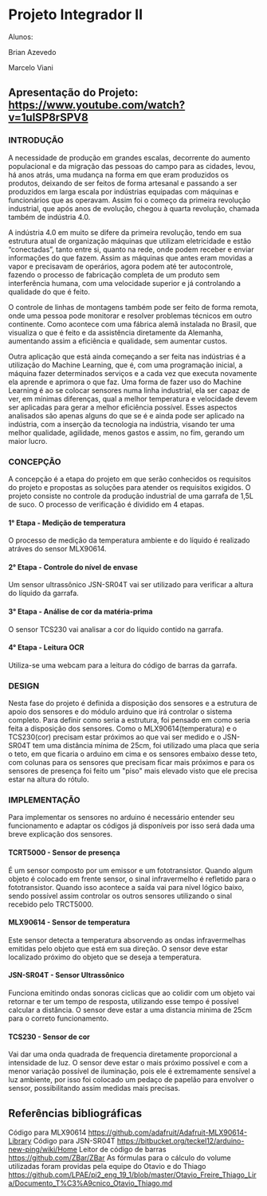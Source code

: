 # Projeto Integrador II

Alunos:

Brian Azevedo

Marcelo Viani

## Apresentação do Projeto: https://www.youtube.com/watch?v=1ulSP8rSPV8

### INTRODUÇÃO

A necessidade de produção em grandes escalas, decorrente do aumento populacional e da migração das pessoas do campo para as cidades, levou, há anos atrás, uma mudança na forma em que eram produzidos os produtos, deixando de ser feitos de forma artesanal e passando a ser produzidos em larga escala por indústrias equipadas com máquinas e funcionários que as operavam. Assim foi o começo da primeira revolução industrial, que após anos de evolução, chegou à quarta revolução, chamada também de indústria 4.0.

A indústria 4.0 em muito se difere da primeira revolução, tendo em sua estrutura atual de organização máquinas que utilizam eletricidade e estão “conectadas”, tanto entre si, quanto na rede, onde podem receber e enviar informações do que fazem. Assim as máquinas que antes eram movidas a vapor e precisavam de operários, agora podem até ter autocontrole, fazendo o processo de fabricação completa de um produto sem interferência humana, com uma velocidade superior e já controlando a qualidade do que é feito.

O controle de linhas de montagens também pode ser feito de forma remota, onde uma pessoa pode monitorar e resolver problemas técnicos em outro continente. Como acontece com uma fábrica alemã instalada no Brasil, que visualiza o que é feito e da assistência diretamente da Alemanha, aumentando assim a eficiência e qualidade, sem aumentar custos.

Outra aplicação que está ainda começando a ser feita nas indústrias é a utilização do Machine Learning, que é, com uma programação inicial, a máquina fazer determinados serviços e a cada vez que executa novamente ela aprende e aprimora o que faz. Uma forma de fazer uso do Machine Learning é ao se colocar sensores numa linha industrial, ela ser capaz de ver, em mínimas diferenças, qual a melhor temperatura e velocidade devem ser aplicadas para gerar a melhor eficiência possível. Esses aspectos analisados são apenas alguns do que se é e ainda pode ser aplicado na indústria, com a inserção da tecnologia na indústria, visando ter uma melhor qualidade, agilidade, menos gastos e assim, no fim, gerando um maior lucro.



### CONCEPÇÃO
A concepção é a etapa do projeto em que serão conhecidos os requisitos do projeto e propostas as soluções para atender os requisitos exigidos.
O projeto consiste no controle da produção industrial de uma garrafa de 1,5L de suco. O processo de verificação é dividido em 4 etapas.

#### 1° Etapa - Medição de temperatura
O processo de medição da temperatura ambiente e do líquido é realizado atráves do sensor MLX90614.

#### 2° Etapa - Controle do nível de envase
Um sensor ultrassônico JSN-SR04T vai ser utilizado para verificar a altura do líquido da garrafa.

#### 3° Etapa - Análise de cor da matéria-prima
O sensor TCS230 vai analisar a cor do líquido contido na garrafa.

#### 4° Etapa - Leitura OCR
Utiliza-se uma webcam para a leitura do código de barras da garrafa.

### DESIGN
Nesta fase do projeto é definida a disposição dos sensores e a estrutura de apoio dos sensores e do módulo arduino que irá controlar o sistema completo.
Para definir como seria a estrutura, foi pensado em como seria feita a disposição dos sensores. Como o MLX90614(temperatura) e o TCS230(cor) precisam estar próximos ao que vai ser medido e o JSN-SR04T tem uma distância mínima de 25cm, foi utilizado uma placa que seria o teto, em que ficaria o arduino em cima e os sensores embaixo desse teto, com colunas para os sensores que precisam ficar mais próximos e para os sensores de presença foi feito um "piso" mais elevado visto que ele precisa estar na altura do rótulo.

### IMPLEMENTAÇÃO
Para implementar os sensores no arduino é necessário entender seu funcionamento e adaptar os códigos já disponíveis por isso será dada uma breve explicação dos sensores.

#### TCRT5000 - Sensor de presença
É um sensor composto por um emissor e um fototransistor. Quando algum objeto é colocado em frente sensor, o sinal infravermelho é refletido para o fototransistor. Quando isso acontece a saída vai para nível lógico baixo, sendo possível assim controlar os outros sensores utilizando o sinal recebido pelo TRCT5000.

#### MLX90614 - Sensor de temperatura
Este sensor detecta a temperatura absorvendo as ondas infravermelhas emitidas pelo objeto que está em sua direção. O sensor deve estar localizado próximo do objeto que se deseja a temperatura.

#### JSN-SR04T - Sensor Ultrassônico
Funciona emitindo ondas sonoras ciclicas que ao colidir com um objeto vai retornar e ter um tempo de resposta, utilizando esse tempo é possível calcular a distância. O sensor deve estar a uma distancia minima de 25cm para o correto funcionamento.

#### TCS230 - Sensor de cor
Vai dar uma onda quadrada de frequencia diretamente proporcional a intensidade de luz. O sensor deve estar o mais próximo possível e com a menor variação possível de iluminação, pois ele é extremamente sensível a luz ambiente, por isso foi colocado um pedaço de papelão para envolver o sensor, possibilitando assim medidas mais precisas.


## Referências bibliográficas
Código para MLX90614 https://github.com/adafruit/Adafruit-MLX90614-Library
Código para JSN-SR04T https://bitbucket.org/teckel12/arduino-new-ping/wiki/Home
Leitor de código de barras https://github.com/ZBar/ZBar
As fórmulas para o cálculo do volume utilizadas foram providas pela equipe do Otavio e do Thiago https://github.com/LPAE/pi2_eng_19_1/blob/master/Otavio_Freire_Thiago_Lira/Documento_T%C3%A9cnico_Otavio_Thiago.md
